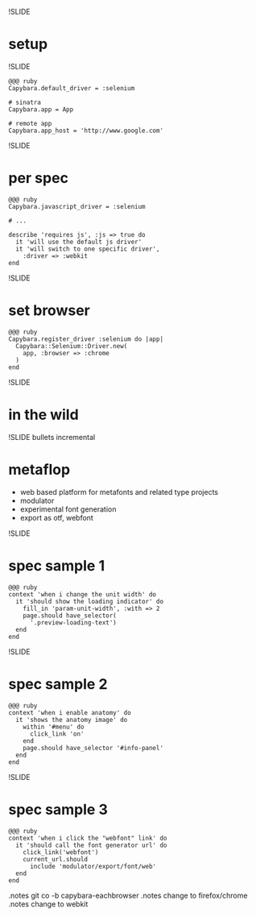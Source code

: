 !SLIDE
# setup #

!SLIDE

    @@@ ruby
    Capybara.default_driver = :selenium

    # sinatra
    Capybara.app = App

    # remote app
    Capybara.app_host = 'http://www.google.com'

!SLIDE
# per spec #

    @@@ ruby
    Capybara.javascript_driver = :selenium

    # ...

    describe 'requires js', :js => true do
      it 'will use the default js driver'
      it 'will switch to one specific driver',
        :driver => :webkit
    end

!SLIDE
# set browser #

    @@@ ruby
    Capybara.register_driver :selenium do |app|
      Capybara::Selenium::Driver.new(
        app, :browser => :chrome
      )
    end

!SLIDE
# in the wild #

!SLIDE bullets incremental
# metaflop #
* web based platform for metafonts and related type projects
* modulator
* experimental font generation
* export as otf, webfont

!SLIDE
# spec sample 1 #

    @@@ ruby
    context 'when i change the unit width' do
      it 'should show the loading indicator' do
        fill_in 'param-unit-width', :with => 2
        page.should have_selector(
          '.preview-loading-text')
      end
    end

!SLIDE
# spec sample 2 #

    @@@ ruby
    context 'when i enable anatomy' do
      it 'shows the anatomy image' do
        within '#menu' do
          click_link 'on'
        end
        page.should have_selector '#info-panel'
      end
    end

!SLIDE
# spec sample 3 #
    @@@ ruby
    context 'when i click the "webfont" link' do
      it 'should call the font generator url' do
        click_link('webfont')
        current_url.should
          include 'modulator/export/font/web'
      end
    end


.notes git co -b capybara-eachbrowser
.notes change to firefox/chrome
.notes change to webkit
